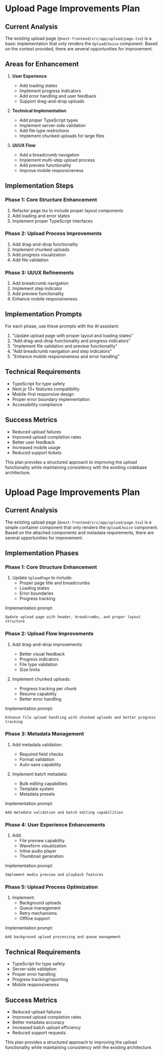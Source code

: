 
# Upload Page Improvements Plan

## Current Analysis
The existing upload page (`@next-frontend/src/app/upload/page.tsx`) is a basic implementation that only renders the `UploadChoice` component. Based on the context provided, there are several opportunities for improvement.

## Areas for Enhancement

1. **User Experience**
   - Add loading states
   - Implement progress indicators
   - Add error handling and user feedback
   - Support drag-and-drop uploads

2. **Technical Implementation**
   - Add proper TypeScript types
   - Implement server-side validation
   - Add file type restrictions
   - Implement chunked uploads for large files

3. **UI/UX Flow**
   - Add a breadcrumb navigation
   - Implement multi-step upload process
   - Add preview functionality
   - Improve mobile responsiveness

## Implementation Steps

### Phase 1: Core Structure Enhancement
1. Refactor page.tsx to include proper layout components
2. Add loading and error states
3. Implement proper TypeScript interfaces

### Phase 2: Upload Process Improvements
1. Add drag-and-drop functionality
2. Implement chunked uploads
3. Add progress visualization
4. Add file validation

### Phase 3: UI/UX Refinements
1. Add breadcrumb navigation
2. Implement step indicator
3. Add preview functionality
4. Enhance mobile responsiveness

## Implementation Prompts

For each phase, use these prompts with the AI assistant:

1. "Update upload page with proper layout and loading states"
2. "Add drag-and-drop functionality and progress indicators"
3. "Implement file validation and preview functionality"
4. "Add breadcrumb navigation and step indicators"
5. "Enhance mobile responsiveness and error handling"

## Technical Requirements

- TypeScript for type safety
- Next.js 13+ features compatibility
- Mobile-first responsive design
- Proper error boundary implementation
- Accessibility compliance

## Success Metrics

- Reduced upload failures
- Improved upload completion rates
- Better user feedback
- Increased mobile usage
- Reduced support tickets

This plan provides a structured approach to improving the upload functionality while maintaining consistency with the existing codebase architecture.
# Upload Page Improvements Plan

## Current Analysis
The existing upload page (`@next-frontend/src/app/upload/page.tsx`) is a simple container component that only renders the `UploadChoice` component. Based on the attached components and metadata requirements, there are several opportunities for improvement.

## Implementation Phases

### Phase 1: Core Structure Enhancement
1. Update `UploadPage` to include:
   - Proper page title and breadcrumbs
   - Loading states
   - Error boundaries
   - Progress tracking
   
Implementation prompt:
```
Update upload page with header, breadcrumbs, and proper layout structure
```

### Phase 2: Upload Flow Improvements
1. Add drag-and-drop improvements:
   - Better visual feedback
   - Progress indicators
   - File type validation
   - Size limits
   
2. Implement chunked uploads:
   - Progress tracking per chunk
   - Resume capability
   - Better error handling

Implementation prompt:
```
Enhance file upload handling with chunked uploads and better progress tracking
```

### Phase 3: Metadata Management
1. Add metadata validation:
   - Required field checks
   - Format validation
   - Auto-save capability
   
2. Implement batch metadata:
   - Bulk editing capabilities
   - Template system
   - Metadata presets

Implementation prompt:
```
Add metadata validation and batch editing capabilities
```

### Phase 4: User Experience Enhancements
1. Add:
   - File preview capability
   - Waveform visualization
   - Inline audio player
   - Thumbnail generation

Implementation prompt:
```
Implement media preview and playback features
```

### Phase 5: Upload Process Optimization
1. Implement:
   - Background uploads
   - Queue management
   - Retry mechanisms
   - Offline support

Implementation prompt:
```
Add background upload processing and queue management
```

## Technical Requirements
- TypeScript for type safety
- Server-side validation
- Proper error handling
- Progress tracking/reporting
- Mobile responsiveness

## Success Metrics
- Reduced upload failures
- Improved upload completion rates
- Better metadata accuracy
- Increased batch upload efficiency
- Reduced support requests

This plan provides a structured approach to improving the upload functionality while maintaining consistency with the existing architecture.
